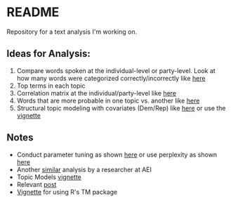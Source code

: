 # README

Repository for a text analysis I'm working on. 

## Ideas for Analysis:

1. Compare words spoken at the individual-level or party-level. Look at how many words were categorized correctly/incorrectly like [here](https://cfss.uchicago.edu/text_topicmodels.html)
2. Top terms in each topic
3. Correlation matrix at the individual/party-level like [here](http://www.bernhardlearns.com/2017/05/topic-models-lda-and-ctm-in-r-with.html)
4. Words that are more probable in one topic vs. another like [here](http://www.bernhardlearns.com/2017/05/topic-models-lda-and-ctm-in-r-with.html)
5. Structural topic modeling with covariates (Dem/Rep) like [here](https://htmlpreview.github.io/?https://github.com/wesslen/Topic-Modeling-Workshop-with-R/blob/master/part3-stm.html) or use the [vignette](https://www.structuraltopicmodel.com/)


## Notes

* Conduct parameter tuning as shown [here](http://www.bernhardlearns.com/2017/05/topic-models-lda-and-ctm-in-r-with.html) or use perplexity as shown [here](https://cfss.uchicago.edu/text_topicmodels.html#lda_with_an_unknown_topic_structure)
* Another [similar](http://www.aei.org/wp-content/uploads/2016/04/The-candidates-in-their-own-words.pdf) analysis by a researcher at AEI
* Topic Models [vignette](https://cran.r-project.org/web/packages/topicmodels/vignettes/topicmodels.pdf)
* Relevant [post](https://juliasilge.com/blog/evaluating-stm/) 
* [Vignette](https://cran.r-project.org/web/packages/tm/vignettes/tm.pdf) for using R's TM package